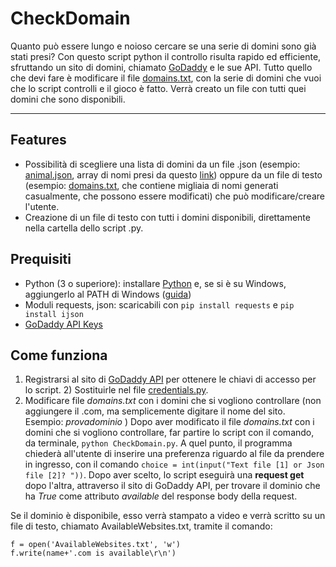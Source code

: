 # CheckDomain

Quanto può essere lungo e noioso cercare se una serie di domini sono già stati presi? 
Con questo script python il controllo risulta rapido ed efficiente, sfruttando un sito di domini, chiamato [GoDaddy](https://it.godaddy.com/) e le sue API.
Tutto quello che devi fare è modificare il file [domains.txt](https://github.com/fillics/CheckDomain/blob/main/domains.txt), con la serie di domini che vuoi che lo script controlli e il gioco è fatto. Verrà creato un file con tutti quei domini che sono disponibili.
<hr>

## Features
* Possibilità di scegliere una lista di domini da un file .json (esempio: [animal.json](https://github.com/fillics/CheckDomain/blob/main/animals.json), array di nomi presi da questo [link](https://gist.github.com/borlaym/585e2e09dd6abd9b0d0a)) oppure da un file di testo (esempio: [domains.txt](https://github.com/fillics/CheckDomain/blob/main/domains.txt), che contiene migliaia di nomi generati casualmente, che possono essere modificati) che può modificare/creare l'utente.
* Creazione di un file di testo con tutti i domini disponibili, direttamente nella cartella dello script .py.

## Prequisiti
* Python (3 o superiore): installare [Python](https://www.python.org/downloads/windows/) e, se si è su Windows, aggiungerlo al PATH di Windows ([guida](https://datatofish.com/add-python-to-windows-path/)) 
* Moduli requests, json: scaricabili con ```pip install requests``` e ```pip install ijson```
* [GoDaddy API Keys](https://developer.godaddy.com/keys)

## Come funziona
1) Registrarsi al sito di [GoDaddy API](https://developer.godaddy.com/) per ottenere le chiavi di accesso per lo script. 2) Sostituirle nel file [credentials.py](https://github.com/fillics/CheckDomain/blob/main/credentials.py). 
3) Modificare file _domains.txt_ con i domini che si vogliono controllare (non aggiungere il .com, ma semplicemente digitare il nome del sito. Esempio: _provadominio_ )
Dopo aver modificato il file _domains.txt_ con i domini che si vogliono controllare, far partire lo script con il comando, da terminale, `python CheckDomain.py`.
A quel punto, il programma chiederà all'utente di inserire una preferenza riguardo al file da prendere in ingresso, con il comando ```choice = int(input("Text file [1] or Json file [2]? "))```.
Dopo aver scelto, lo script eseguirà una **request get** dopo l'altra, attraverso il sito di GoDaddy API, per trovare il dominio che ha _True_ come attributo _available_ del response body della request.

Se il dominio è disponibile, esso verrà stampato a video e verrà scritto su un file di testo, chiamato AvailableWebsites.txt, tramite il comando:

```
f = open('AvailableWebsites.txt', 'w')
f.write(name+'.com is available\r\n')
```
